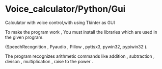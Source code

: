 # Voice_calculator/Python/Gui
 Calculator with voice control,with using Tkinter as GUI

To make the program work , You must install the libraries which are used in the given program.

(SpeechRecognition , Pyaudio , Pillow , pyttsx3, pywin32, pypiwin32 ).

The program recognizes arithmetic commands like addition , subtraction , divison , multiplication , raise to the power .
